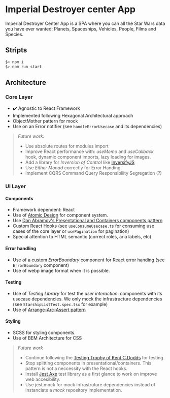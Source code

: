 # Imperial Destroyer center App

Imperial Destroyer Center App is a SPA where you can all the Star Wars data you have ever wanted: Planets, Spaceships, Vehicles, People, Films and Species.

## Stripts

```bash
$> npm i
$> npm run start
```

## Architecture
### Core Layer

- ✔️ Agnostic to React Framework
- Implemented following Hexagonal Architectural approach
- ObjectMother pattern for mock
- Use on an Error notifier (see `handleErrorUsecase` and its dependencies)
    
> *Future work:*
> - Use absolute routes for modules import
> - Improve React performance with: _useMemo_ and _useCallback_ hook, dynamic component imports,  lazy loading for images.
> - Add a library for _Inversion of Control_ like [InversifyJS](https://inversify.io/)
> - Use _Either Monad_ correctly for Error Handing.
> - Implement CQRS Command Query Responsibility Segregation (?)

### UI Layer

#### Components
- Framework dependent: React
- Use of [Atomic Design](https://www.uifrommars.com/atomic-design-ventajas/) for component system.
- Use [Dan Abramov's Presentational and Containers components pattern](https://medium.com/@dan_abramov/smart-and-dumb-components-7ca2f9a7c7d0) 
- Custom React Hooks (see `useConsumeUsecase.ts` for consuming use cases of the core layer or `usePagination` for pagination)
- Special attention to HTML semantic (correct roles, aria labels, etc)
#### Error handling
- Use of a custom _ErrorBoundary_ component for React error handing (see `ErrorBoundary` component)
- Use of webp image format when it is possible.
#### Testing 
- Use of _Testing Library_ for test the _user interaction_: components with its usecase dependencies. We only mock the infrastructure dependencies (see `StarshipListTest.spec.tsx` for example)
- Use of [Arrange-Arc-Assert pattern](https://medium.com/@pjbgf/title-testing-code-ocd-and-the-aaa-pattern-df453975ab80)
  
#### Styling
- SCSS for styling components.
- Use of BEM Architecture for CSS
 
> *Future work*
> - Continue following the [Testing Trophy of Kent C.Dodds](https://kentcdodds.com/blog/write-tests) for testing.
> - Stop splitting components in presentational/containers. This pattern is not a neccessity with the React hooks.
> - Install [Jest Axe](https://github.com/nickcolley/jest-axe) test library as a first glance to work on improve web accesibility.
> - Use jest.mock for mock infrastruture dependencies instead of instanciate a *mock* repository implementation.
